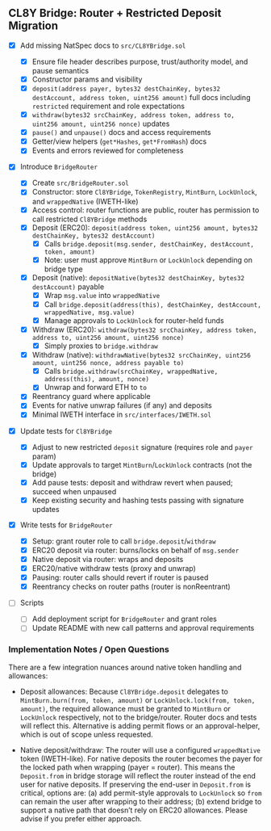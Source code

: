 ## CL8Y Bridge: Router + Restricted Deposit Migration

- [x] Add missing NatSpec docs to `src/CL8YBridge.sol`

  - [x] Ensure file header describes purpose, trust/authority model, and pause semantics
  - [x] Constructor params and visibility
  - [x] `deposit(address payer, bytes32 destChainKey, bytes32 destAccount, address token, uint256 amount)` full docs including `restricted` requirement and role expectations
  - [x] `withdraw(bytes32 srcChainKey, address token, address to, uint256 amount, uint256 nonce)` updates
  - [x] `pause()` and `unpause()` docs and access requirements
  - [x] Getter/view helpers (`get*Hashes`, `get*FromHash`) docs
  - [x] Events and errors reviewed for completeness

- [x] Introduce `BridgeRouter`

  - [x] Create `src/BridgeRouter.sol`
  - [x] Constructor: store `Cl8YBridge`, `TokenRegistry`, `MintBurn`, `LockUnlock`, and `wrappedNative` (IWETH-like)
  - [x] Access control: router functions are public, router has permission to call restricted `Cl8YBridge` methods
  - [x] Deposit (ERC20): `deposit(address token, uint256 amount, bytes32 destChainKey, bytes32 destAccount)`
    - [x] Calls `bridge.deposit(msg.sender, destChainKey, destAccount, token, amount)`
    - [x] Note: user must approve `MintBurn` or `LockUnlock` depending on bridge type
  - [x] Deposit (native): `depositNative(bytes32 destChainKey, bytes32 destAccount)` payable
    - [x] Wrap `msg.value` into `wrappedNative`
    - [x] Call `bridge.deposit(address(this), destChainKey, destAccount, wrappedNative, msg.value)`
    - [x] Manage approvals to `LockUnlock` for router-held funds
  - [x] Withdraw (ERC20): `withdraw(bytes32 srcChainKey, address token, address to, uint256 amount, uint256 nonce)`
    - [x] Simply proxies to `bridge.withdraw`
  - [x] Withdraw (native): `withdrawNative(bytes32 srcChainKey, uint256 amount, uint256 nonce, address payable to)`
    - [x] Calls `bridge.withdraw(srcChainKey, wrappedNative, address(this), amount, nonce)`
    - [x] Unwrap and forward ETH to `to`
  - [x] Reentrancy guard where applicable
  - [x] Events for native unwrap failures (if any) and deposits
  - [x] Minimal IWETH interface in `src/interfaces/IWETH.sol`

- [x] Update tests for `Cl8YBridge`

  - [x] Adjust to new restricted `deposit` signature (requires role and `payer` param)
  - [x] Update approvals to target `MintBurn`/`LockUnlock` contracts (not the bridge)
  - [x] Add pause tests: deposit and withdraw revert when paused; succeed when unpaused
  - [x] Keep existing security and hashing tests passing with signature updates

- [x] Write tests for `BridgeRouter`

  - [x] Setup: grant router role to call `bridge.deposit`/`withdraw`
  - [x] ERC20 deposit via router: burns/locks on behalf of `msg.sender`
  - [x] Native deposit via router: wraps and deposits
  - [x] ERC20/native withdraw tests (proxy and unwrap)
  - [x] Pausing: router calls should revert if router is paused
  - [x] Reentrancy checks on router paths (router is nonReentrant)

- [ ] Scripts
  - [ ] Add deployment script for `BridgeRouter` and grant roles
  - [ ] Update README with new call patterns and approval requirements

### Implementation Notes / Open Questions

There are a few integration nuances around native token handling and allowances:

- Deposit allowances: Because `Cl8YBridge.deposit` delegates to `MintBurn.burn(from, token, amount)` or `LockUnlock.lock(from, token, amount)`, the required allowance must be granted to `MintBurn` or `LockUnlock` respectively, not to the bridge/router. Router docs and tests will reflect this. Alternative is adding permit flows or an approval-helper, which is out of scope unless requested.

- Native deposit/withdraw: The router will use a configured `wrappedNative` token (IWETH-like). For native deposits the router becomes the payer for the locked path when wrapping (payer = router). This means the `Deposit.from` in bridge storage will reflect the router instead of the end user for native deposits. If preserving the end-user in `Deposit.from` is critical, options are: (a) add permit-style approvals to `LockUnlock` so `from` can remain the user after wrapping to their address; (b) extend bridge to support a native path that doesn’t rely on ERC20 allowances. Please advise if you prefer either approach.
